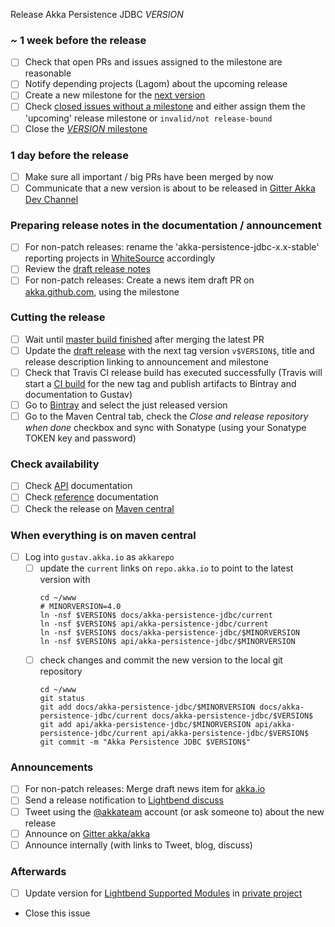 Release Akka Persistence JDBC $VERSION$

<!--
# Release Train Issue Template for Akka Persistence JDBC

(Liberally copied and adopted from Scala itself https://github.com/scala/scala-dev/blob/b11cd2e4a4431de7867db6b39362bea8fa6650e7/notes/releases/template.md)

For every release, make a copy of this file named after the release, and expand the variables.
Ideally replacing variables could become a script you can run on your local machine.

Variables to be expanded in this template:
- $VERSION$=???

Key links:
  - akka/akka-persistence-jdbc milestone: https://github.com/akka/akka-peristence-jdbc/milestone/?
-->
### ~ 1 week before the release

- [ ] Check that open PRs and issues assigned to the milestone are reasonable
- [ ] Notify depending projects (Lagom) about the upcoming release
- [ ] Create a new milestone for the [next version](https://github.com/akka/akka-persistence-jdbc/milestones)
- [ ] Check [closed issues without a milestone](https://github.com/akka/akka-persistence-jdbc/issues?utf8=%E2%9C%93&q=is%3Aissue%20is%3Aclosed%20no%3Amilestone) and either assign them the 'upcoming' release milestone or `invalid/not release-bound`
- [ ] Close the [$VERSION$ milestone](https://github.com/akka/akka-persistence-jdbc/milestones?direction=asc&sort=due_date)

### 1 day before the release

- [ ] Make sure all important / big PRs have been merged by now
- [ ] Communicate that a new version is about to be released in [Gitter Akka Dev Channel](https://gitter.im/akka/dev)

### Preparing release notes in the documentation / announcement

- [ ] For non-patch releases: rename the 'akka-persistence-jdbc-x.x-stable' reporting projects in [WhiteSource](https://saas.whitesourcesoftware.com/Wss/WSS.html#!project;id=1706072) accordingly
- [ ] Review the [draft release notes](https://github.com/akka/akka-persistence-jdbc/releases)
- [ ] For non-patch releases: Create a news item draft PR on [akka.github.com](https://github.com/akka/akka.github.com), using the milestone

### Cutting the release

- [ ] Wait until [master build finished](https://travis-ci.com/akka/akka-persistence-jdbc/builds/) after merging the latest PR
- [ ] Update the [draft release](https://github.com/akka/akka-persistence-jdbc/releases) with the next tag version `v$VERSION$`, title and release description linking to announcement and milestone
- [ ] Check that Travis CI release build has executed successfully (Travis will start a [CI build](https://travis-ci.com/akka/akka-persistence-jdbc/builds) for the new tag and publish artifacts to Bintray and documentation to Gustav)
- [ ] Go to [Bintray](https://bintray.com/akka/maven/akka-persistence-jdbc) and select the just released version
- [ ] Go to the Maven Central tab, check the *Close and release repository when done* checkbox and sync with Sonatype (using your Sonatype TOKEN key and password)

### Check availability

- [ ] Check [API](https://doc.akka.io/api/akka-persistence-jdbc/$VERSION$/) documentation
- [ ] Check [reference](https://doc.akka.io/docs/akka-persistence-jdbc/$VERSION$/) documentation
- [ ] Check the release on [Maven central](http://central.maven.org/maven2/com/lightbend/akka/akka-persistence-jdbc_2.12/$VERSION$/)

### When everything is on maven central
  - [ ] Log into `gustav.akka.io` as `akkarepo` 
    - [ ] update the `current` links on `repo.akka.io` to point to the latest version with
         ```
         cd ~/www
         # MINORVERSION=4.0
         ln -nsf $VERSION$ docs/akka-persistence-jdbc/current
         ln -nsf $VERSION$ api/akka-persistence-jdbc/current
         ln -nsf $VERSION$ docs/akka-persistence-jdbc/$MINORVERSION
         ln -nsf $VERSION$ api/akka-persistence-jdbc/$MINORVERSION
         ```
    - [ ] check changes and commit the new version to the local git repository
         ```
         cd ~/www
         git status
         git add docs/akka-persistence-jdbc/$MINORVERSION docs/akka-persistence-jdbc/current docs/akka-persistence-jdbc/$VERSION$
         git add api/akka-persistence-jdbc/$MINORVERSION api/akka-persistence-jdbc/current api/akka-persistence-jdbc/$VERSION$
         git commit -m "Akka Persistence JDBC $VERSION$"
         ```

### Announcements

- [ ] For non-patch releases: Merge draft news item for [akka.io](https://github.com/akka/akka.github.com)
- [ ] Send a release notification to [Lightbend discuss](https://discuss.akka.io)
- [ ] Tweet using the [@akkateam](https://twitter.com/akkateam/) account (or ask someone to) about the new release
- [ ] Announce on [Gitter akka/akka](https://gitter.im/akka/akka)
- [ ] Announce internally (with links to Tweet, blog, discuss)

### Afterwards

- [ ] Update version for [Lightbend Supported Modules](https://developer.lightbend.com/docs/lightbend-platform/introduction/getting-help/build-dependencies.html) in [private project](https://github.com/lightbend/lightbend-platform-docs/blob/master/docs/modules/getting-help/examples/build.sbt)
- Close this issue
